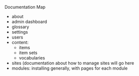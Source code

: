 Documentation Map

- about
- admin dashboard
- glossary
- settings
- users
- content:
  - items
  - item sets
  - vocabularies
- sites (documentation about how to manage sites will go here
- modules: installing generally, with pages for each module